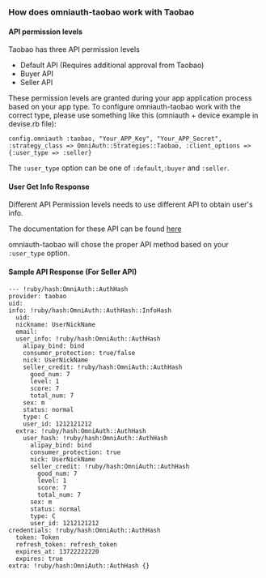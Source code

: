 ### How does omniauth-taobao work with Taobao

#### API permission levels

Taobao has three API permission levels
 
* Default API (Requires additional approval from Taobao)
* Buyer API 
* Seller API

These permission levels are granted during your app application process based on your app type.
To configure omniauth-taobao work with the correct type, please use something like this (omniauth + device example in devise.rb file):

```
config.omniauth :taobao, "Your_APP_Key", "Your_APP_Secret", :strategy_class => OmniAuth::Strategies::Taobao, :client_options => {:user_type => :seller}

```

The ```:user_type``` option can be one of ```:default```,```:buyer``` and ```:seller```.

#### User Get Info Response

Different API Permission levels needs to use different API to obtain user's info.

The documentation for these API can be found [here](http://open.taobao.com/doc/api_cat_detail.htm?spm=0.0.0.0.JJ4lrk&cat_id=1&category_id=102) 

omniauth-taobao will chose the proper API method based on your ```:user_type```  option.

#### Sample API Response (For Seller API)

```
--- !ruby/hash:OmniAuth::AuthHash
provider: taobao
uid:
info: !ruby/hash:OmniAuth::AuthHash::InfoHash
  uid:
  nickname: UserNickName
  email:
  user_info: !ruby/hash:OmniAuth::AuthHash
    alipay_bind: bind
    consumer_protection: true/false
    nick: UserNickName
    seller_credit: !ruby/hash:OmniAuth::AuthHash
      good_num: 7
      level: 1
      score: 7
      total_num: 7
    sex: m
    status: normal
    type: C
    user_id: 1212121212
  extra: !ruby/hash:OmniAuth::AuthHash
    user_hash: !ruby/hash:OmniAuth::AuthHash
      alipay_bind: bind
      consumer_protection: true
      nick: UserNickName
      seller_credit: !ruby/hash:OmniAuth::AuthHash
        good_num: 7
        level: 1
        score: 7
        total_num: 7
      sex: m
      status: normal
      type: C
      user_id: 1212121212
credentials: !ruby/hash:OmniAuth::AuthHash
  token: Token
  refresh_token: refresh_token
  expires_at: 13722222220
  expires: true
extra: !ruby/hash:OmniAuth::AuthHash {}
```